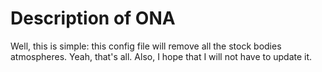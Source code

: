 # Description of ONA
Well, this is simple: this config file will remove all the stock bodies atmospheres.
Yeah, that's all.
Also, I hope that I will not have to update it.
